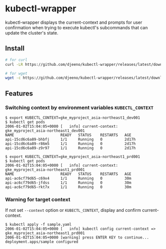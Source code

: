 # kubectl-wrapper
kubectl-wrapper displays the current-context and prompts for user confirmation when trying to execute kubectl's subcommands that can update the cluster's state.

## Install

```bash
# for curl
curl -LR https://github.com/djeeno/kubectl-wrapper/releases/latest/download/kubectl -o /usr/local/bin/kubectl ; chmod -v +x /usr/local/bin/kubectl

# for wget
wget -c https://github.com/djeeno/kubectl-wrapper/releases/latest/download/kubectl -O /usr/local/bin/kubectl ; chmod -v +x /usr/local/bin/kubectl
```

## Features

### Switching context by environment variables `KUBECTL_CONTEXT`
```console
$ export KUBECTL_CONTEXT=gke_myproject_asia-northeast1_dev001
$ kubectl get pods
2006-01-02T15:04:05+0000 [   info] current-context: gke_myproject_asia-northeast1_dev001
NAME                     READY   STATUS    RESTARTS   AGE
api-15cd6c6a89-bhbfj     1/1     Running   0          2d17h
api-15cd6c6a89-r86m5     1/1     Running   0          2d17h
api-15cd6c6a89-z9r97     1/1     Running   0          2d17h

$ export KUBECTL_CONTEXT=gke_myproject_asia-northeast1_prd001
$ kubectl get pods
2006-01-02T15:04:05+0000 [   info] current-context: gke_myproject_asia-northeast1_prd001
NAME                     READY   STATUS    RESTARTS   AGE
api-ac6cf79d65-c69x4     1/1     Running   0          30m
api-ac6cf79d65-jfdss     1/1     Running   0          30m
api-ac6cf79d65-rkt7x     1/1     Running   0          30m
```

### Warning for target context
If not set `--context` option or `KUBECTL_CONTEXT`, display and confirm current-context.

```console
$ kubectl apply -f sample.yaml
2006-01-02T15:04:05+0000 [   info] kubectl config current-context => gke_myproject_asia-northeast1_prd001
2006-01-02T15:04:05+0000 [warning] press ENTER KEY to continue...
deployment.apps/sample configured
```
